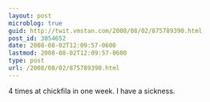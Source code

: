 ```yaml
---
layout: post
microblog: true
guid: http://twit.vmstan.com/2008/08/02/875789390.html
post_id: 3054652
date: 2008-08-02T12:09:57-0600
lastmod: 2008-08-02T12:09:57-0600
type: post
url: /2008/08/02/875789390.html
---
```

4 times at chickfila in one week. I have a sickness.
